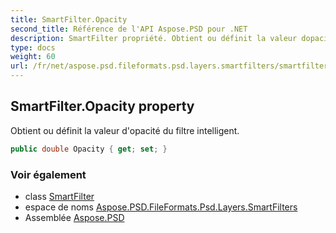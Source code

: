 ```yaml
---
title: SmartFilter.Opacity
second_title: Référence de l'API Aspose.PSD pour .NET
description: SmartFilter propriété. Obtient ou définit la valeur dopacité du filtre intelligent.
type: docs
weight: 60
url: /fr/net/aspose.psd.fileformats.psd.layers.smartfilters/smartfilter/opacity/
---
```

## SmartFilter.Opacity property

Obtient ou définit la valeur d'opacité du filtre intelligent.

```csharp
public double Opacity { get; set; }
```

### Voir également

* class [SmartFilter](../)
* espace de noms [Aspose.PSD.FileFormats.Psd.Layers.SmartFilters](../../smartfilter/)
* Assemblée [Aspose.PSD](../../../)



